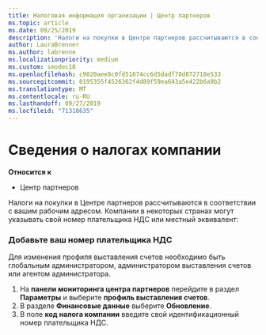 ```yaml
---
title: Налоговая информация организации | Центр партнеров
ms.topic: article
ms.date: 09/25/2019
description: 'Налоги на покупки в Центре партнеров рассчитываются в соответствии с вашим рабочим адресом. Компании в некоторых странах могут указывать свой номер плательщика НДС или местный эквивалент:'
author: LauraBrenner
ms.author: labrenne
ms.localizationpriority: medium
ms.custom: seodec18
ms.openlocfilehash: c9020aee8c0fd51874cc6d5dadf78d872710e533
ms.sourcegitcommit: 0195355f4526362f4d89f59ea643a5e422b6a9b2
ms.translationtype: MT
ms.contentlocale: ru-RU
ms.lasthandoff: 09/27/2019
ms.locfileid: "71318635"
---
```

# <a name="company-tax-information"></a>Сведения о налогах компании

**Относится к**

-  Центр партнеров

Налоги на покупки в Центре партнеров рассчитываются в соответствии с вашим рабочим адресом. Компании в некоторых странах могут указывать свой номер плательщика НДС или местный эквивалент:

### <a name="add-your-vat-id"></a>Добавьте ваш номер плательщика НДС

Для изменения профиля выставления счетов необходимо быть глобальным администратором, администратором выставления счетов или агентом администратора.

1.  На **панели мониторинга центра партнеров** перейдите в раздел **Параметры** и выберите **профиль выставления счетов**.
2.  В разделе **Финансовые данные** выберите **Обновление**.
3.  В поле **код налога компании** введите свой идентификационный номер плательщика НДС.



 



